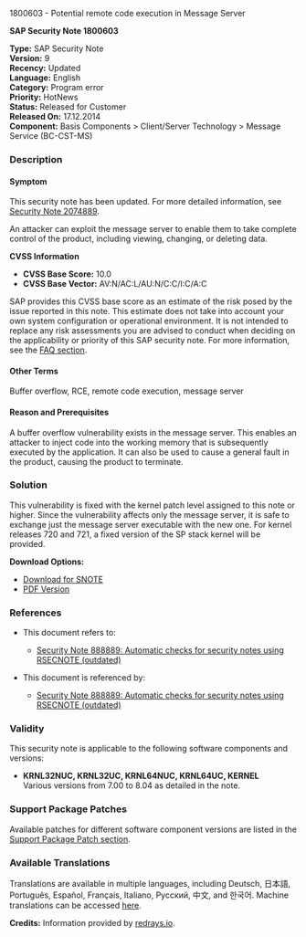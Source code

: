 1800603 - Potential remote code execution in Message Server

**SAP Security Note 1800603**

**Type:** SAP Security Note  
**Version:** 9  
**Recency:** Updated  
**Language:** English  
**Category:** Program error  
**Priority:** HotNews  
**Status:** Released for Customer  
**Released On:** 17.12.2014  
**Component:** Basis Components > Client/Server Technology > Message Service (BC-CST-MS)

### Description

#### Symptom
This security note has been updated. For more detailed information, see [Security Note 2074889](https://me.sap.com/notes/0002074889).

An attacker can exploit the message server to enable them to take complete control of the product, including viewing, changing, or deleting data.

**CVSS Information**
- **CVSS Base Score:** 10.0
- **CVSS Base Vector:** AV:N/AC:L/AU:N/C:C/I:C/A:C

SAP provides this CVSS base score as an estimate of the risk posed by the issue reported in this note. This estimate does not take into account your own system configuration or operational environment. It is not intended to replace any risk assessments you are advised to conduct when deciding on the applicability or priority of this SAP security note. For more information, see the [FAQ section](https://service.sap.com/securitynotes/).

#### Other Terms
Buffer overflow, RCE, remote code execution, message server

#### Reason and Prerequisites
A buffer overflow vulnerability exists in the message server. This enables an attacker to inject code into the working memory that is subsequently executed by the application. It can also be used to cause a general fault in the product, causing the product to terminate.

### Solution
This vulnerability is fixed with the kernel patch level assigned to this note or higher. Since the vulnerability affects only the message server, it is safe to exchange just the message server executable with the new one. For kernel releases 720 and 721, a fixed version of the SP stack kernel will be provided.

**Download Options:**
- [Download for SNOTE](https://notesdownloads.sap.com/note/0040000017573882017)
- [PDF Version](https://userapps.support.sap.com/sap/support/sfm/notes/print/0001800603?language=en-US&token=F50DB5502890421880AD25B5919FC1D8)

### References
- This document refers to:
  - [Security Note 888889: Automatic checks for security notes using RSECNOTE (outdated)](https://me.sap.com/notes/888889)

- This document is referenced by:
  - [Security Note 888889: Automatic checks for security notes using RSECNOTE (outdated)](https://me.sap.com/notes/888889)

### Validity
This security note is applicable to the following software components and versions:

- **KRNL32NUC, KRNL32UC, KRNL64NUC, KRNL64UC, KERNEL**  
  Various versions from 7.00 to 8.04 as detailed in the note.

### Support Package Patches
Available patches for different software component versions are listed in the [Support Package Patch section](https://me.sap.com/softwarecenter/template/products/_APP=00200682500000001943&_EVENT=DISPHIER&HEADER=Y&FUNCTIONBAR=N&EVENT=TREE&NE=NAVIGATE&V=MAINT).

### Available Translations
Translations are available in multiple languages, including Deutsch, 日本語, Português, Español, Français, Italiano, Русский, 中文, and 한국어. Machine translations can be accessed [here](https://me.sap.com/notes/0001800603/P).

**Credits:** Information provided by [redrays.io](https://redrays.io).